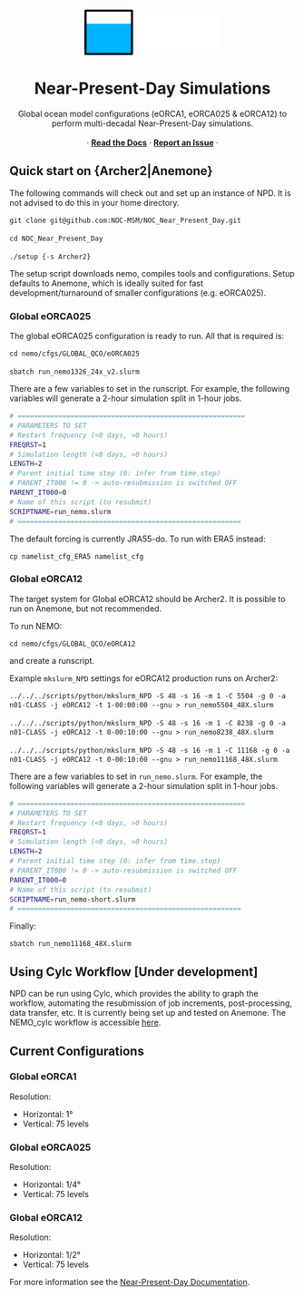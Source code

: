 <br />
<p align="center">
    <img src="./docs/docs/assets/icons/noc_logo.png" alt="Logo" width="240" height="80">
  </a>


  <h1 align="center">Near-Present-Day Simulations</h1>

  <p align="center">
    Global ocean model configurations (eORCA1, eORCA025 & eORCA12) to perform multi-decadal Near-Present-Day simulations.
    </a>
    <br />
    <br />
    ·
    <a href="https://noc-msm.github.io/NOC_Near_Present_Day/"><strong>Read the Docs</strong></a>
    ·
    <a href="https://github.com/NOC-MSM/NOC_Near_Present_Day/issues"><strong>Report an Issue</strong></a>
    ·
  </p>
</p>


## Quick start on {Archer2|Anemone}

The following commands will check out and set up an instance of NPD. It is not advised to do this in your home directory.

```shell
git clone git@github.com:NOC-MSM/NOC_Near_Present_Day.git

cd NOC_Near_Present_Day

./setup {-s Archer2}
```
The setup script downloads nemo, compiles tools and configurations. Setup defaults to Anemone, which is ideally suited for fast development/turnaround of smaller configurations (e.g. eORCA025). 

### Global eORCA025

The global eORCA025 configuration is ready to run. All that is required is:

```shell
cd nemo/cfgs/GLOBAL_QCO/eORCA025

sbatch run_nemo1326_24x_v2.slurm
```

There are a few variables to set in the runscript. For example, the following variables will generate a 2-hour simulation split in 1-hour jobs.
```bash
# ========================================================
# PARAMETERS TO SET
# Restart frequency (<0 days, >0 hours)
FREQRST=1
# Simulation length (<0 days, >0 hours)
LENGTH=2
# Parent initial time step (0: infer from time.step)
# PARENT_IT000 != 0 -> auto-resubmission is switched OFF
PARENT_IT000=0
# Name of this script (to resubmit)
SCRIPTNAME=run_nemo.slurm
# =======================================================
```

The default forcing is currently JRA55-do. To run with ERA5 instead:

```
cp namelist_cfg_ERA5 namelist_cfg
```

### Global eORCA12

The target system for Global eORCA12 should be Archer2. It is possible to run on Anemone, but not recommended.

To run NEMO:
```shell
cd nemo/cfgs/GLOBAL_QCO/eORCA12
```
and create a runscript.

Example `mkslurm_NPD` settings for eORCA12 production runs on Archer2:
```shell
../../../scripts/python/mkslurm_NPD -S 48 -s 16 -m 1 -C 5504 -g 0 -a n01-CLASS -j eORCA12 -t 1-00:00:00 --gnu > run_nemo5504_48X.slurm

../../../scripts/python/mkslurm_NPD -S 48 -s 16 -m 1 -C 8238 -g 0 -a n01-CLASS -j eORCA12 -t 0-00:10:00 --gnu > run_nemo8238_48X.slurm

../../../scripts/python/mkslurm_NPD -S 48 -s 16 -m 1 -C 11168 -g 0 -a n01-CLASS -j eORCA12 -t 0-00:10:00 --gnu > run_nemo11168_48X.slurm
```

There are a few variables to set in `run_nemo.slurm`. For example, the following variables will generate a 2-hour simulation split in 1-hour jobs.
```bash
# ========================================================
# PARAMETERS TO SET
# Restart frequency (<0 days, >0 hours)
FREQRST=1
# Simulation length (<0 days, >0 hours)
LENGTH=2
# Parent initial time step (0: infer from time.step)
# PARENT_IT000 != 0 -> auto-resubmission is switched OFF
PARENT_IT000=0
# Name of this script (to resubmit)
SCRIPTNAME=run_nemo-short.slurm
# =======================================================
```
Finally:
```shell
sbatch run_nemo11168_48X.slurm
```

## Using Cylc Workflow [Under development]

NPD can be run using Cylc, which provides the ability to graph the workflow, automating the resubmission of job increments, post-processing, data transfer, etc. It is currently being set up and tested on Anemone. The NEMO_cylc workflow is accessible [here](https://github.com/NOC-OI/NEMO_cylc).

## Current Configurations
### Global eORCA1
Resolution:
- Horizontal: 1°
- Vertical: 75 levels

### Global eORCA025
Resolution:
- Horizontal: 1/4°
- Vertical: 75 levels

### Global eORCA12
Resolution:
- Horizontal: 1/2°
- Vertical: 75 levels

For more information see the [Near-Present-Day Documentation](https://noc-msm.github.io/NOC_Near_Present_Day/).